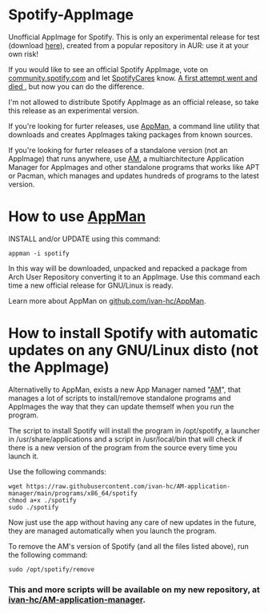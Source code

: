 # Spotify-AppImage
Unofficial AppImage for Spotify. This is only an experimental release for test (download [here](https://github.com/ivan-hc/Spotify-AppImage/releases)), created from a popular repository in AUR: use it at your own risk!

If you would like to see an official Spotify AppImage, vote on [community.spotify.com](https://community.spotify.com) and let [SpotifyCares](https://twitter.com/SpotifyCares) know. [A first attempt went and died ](https://community.spotify.com/t5/Closed-Ideas/Provide-Spotify-Desktop-Client-in-cross-distro-AppImage-bundle/idi-p/1337399), but now you can do the difference.

I'm not allowed to distribute Spotify AppImage as an official release, so take this release as an experimental version.

If you're looking for furter releases, use [AppMan](https://github.com/ivan-hc/AppMan), a command line utility that downloads and creates AppImages taking packages from known sources.

If you're looking for furter releases of a standalone version (not an AppImage) that runs anywhere, use [AM](https://github.com/ivan-hc/AM-application-manager), a multiarchitecture Application Manager for AppImages and other standalone programs that works like APT or Pacman, which manages and updates hundreds of programs to the latest version.

# How to use [AppMan](https://github.com/ivan-hc/AppMan)

INSTALL and/or UPDATE using this command:

    appman -i spotify
In this way will be downloaded, unpacked and repacked a package from Arch User Repository converting it to an AppImage. Use this command each time a new official release for GNU/Linux is ready.

Learn more about AppMan on [github.com/ivan-hc/AppMan](https://github.com/ivan-hc/AppMan).

# How to install Spotify with automatic updates on any GNU/Linux disto (not the AppImage)

Alternativelly to AppMan, exists a new App Manager named "[AM](https://github.com/ivan-hc/AM-application-manager)", that manages a lot of scripts to install/remove standalone programs and AppImages the way that they can update themself when you run the program.

The script to install Spotify will install the program in /opt/spotify, a launcher in /usr/share/applications and a script in /usr/local/bin that will check if there is a new version of the program from the source every time you launch it.

Use the following commands:

    wget https://raw.githubusercontent.com/ivan-hc/AM-application-manager/main/programs/x86_64/spotify
    chmod a+x ./spotify
    sudo ./spotify
Now just use the app without having any care of new updates in the future, they are managed automatically when you launch the program.

To remove the AM's version of Spotify (and all the files listed above), run the following command:

    sudo /opt/spotify/remove

### This and more scripts will be available on my new repository, at [ivan-hc/AM-application-manager](https://github.com/ivan-hc/AM-application-manager).

